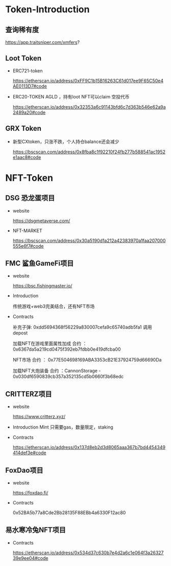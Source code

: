 # Token-Introduction

## 查询稀有度

  https://app.traitsniper.com/xmfers?

## Loot Token

- ERC721-token

  https://etherscan.io/address/0xFF9C1b15B16263C61d017ee9F65C50e4AE0113D7#code

- ERC20-TOKEN AGLD ，持有loot  NFT可以claim 空投代币

  https://etherscan.io/address/0x32353a6c91143bfd6c7d363b546e62a9a2489a20#code
  
## GRX Token
- 新型CXtoken，只涨不跌，个人持仓balance还会减少

  https://bscscan.com/address/0x8fba8c1f92210f24fb277b588541ac1952e1aac8#code
  
  
 
  
  
  
  
  
  
# NFT-Token

## DSG 恐龙蛋项目

 - website

   https://dsgmetaverse.com/

 - NFT-MARKET

    https://bscscan.com/address/0x30a5190d1a212a42383970a1faa207000555e6f7#code
    
   
   
## FMC 鲨鱼GameFi项目

 - website

   https://bsc.fishingmaster.io/

 - Introduction

    传统游戏+web3完美结合，还有NFT市场
    
 - Contracts
    
    补充子弹: 0xdd5694368f56229a830007cefa9c65740adb5fa1
    调用depost
    
    加载NFT在游戏里面属性加成
    合约 ： 0x6367da5a219cd0475f392eb7fdbb0e419dfcba00
    
    NFT市场
    合约 ： 0x77E504698169ABA3353cB21E37924759d66690Da
    
    加载NFT大炮装备
    合约 ：CannonStorage - 0x030df6590839cb357a352135cd5b0660f3b68edc
    

## CRITTERZ项目
  - website

      https://www.critterz.xyz/
 
  - Introduction
    Mint 只需要gas，数量限定，staking
    
  - Contracts
  
    https://etherscan.io/address/0x137d8eb2d3d8065aaa367b7bd4454349414def3e#code
   

## FoxDao项目
  - website

      https://foxdao.fi/
    
   
   - Contracts
     
     0x52BA5b77a8Cde2Bb28135F88EBb4a6330F12ac80
     
## 易水寒冷兔NFT项目

  - Contracts

    https://etherscan.io/address/0x534d37c630b7e4d2a6c1e064f3a2632739e9ee04#code
    
    
    


